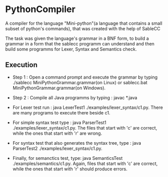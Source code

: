 PythonCompiler
==============

A compiler for the language "Mini-python"(a language that contains a small subset of python's commands), that was created with the help of SableCC

The task was given the language's grammar in a BNF form, to build a grammar in a form that the sablecc programm can understand and then build some programms for Lexer, Syntax and Semantics check.

## Execution
* Step 1 : Open a command prompt and execute the grammar by typing ./sablecc MiniPythonGrammar.grammar(on Linux) or sablecc.bat MiniPythonGrammar.grammar(on Windows).

* Step 2 : Compile all Java programms by typing : javac *.java

* For Lexer test run : java LexerTest1 ./examples/lexer_syntax/c1.py. There are many programs to execute there beside c1.

* For simple syntax test type : java ParserTest1 ./examples/lexer_syntax/c1.py. The files that start with 'c' are correct, while the ones that start with 'r' are wrong.

* For syntax test that also generates the syntax tree, type : java ParserTest2 ./examples/lexer_syntax/c1.py.

* Finally, for semanctics test, type: java SemanticsTest ./examples/semantics/c1.py. Again, files that start with 'c' are correct, while the ones that start with 'r' should produce errors.
